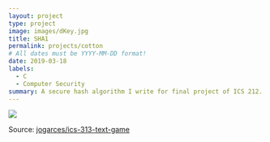 ```yaml
---
layout: project
type: project
image: images/dKey.jpg
title: SHA1
permalink: projects/cotton
# All dates must be YYYY-MM-DD format!
date: 2019-03-18
labels:
  - C
  - Computer Security
summary: A secure hash algorithm I write for final project of ICS 212.
---
```


<img class="ui image" src="{{ site.baseurl }}/images/SHA1.jpg">



Source: <a href="https://github.com/jogarces/ics-313-text-game"><i class="large github icon "></i>jogarces/ics-313-text-game</a>

